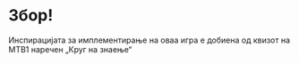 ﻿Збор!
============
   
<p> Инспирацијата за имплементирање на оваа игра е добиена од квизот на МТВ1 наречен „Круг на знаење“ </p>
